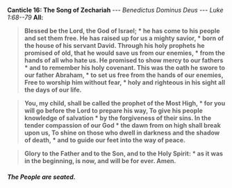 **Canticle 16: The Song of Zechariah**	--- _Benedictus Dominus Deus_ --- _Luke 1:68--79_
**All:**
> **Blessed be the Lord, the God of Israel; *
he has come to his people and set them free.
He has raised up for us a mighty savior, *
born of the house of his servant David.
Through his holy prophets he promised of old,
that he would save us from our enemies, *
from the hands of all who hate us.
He promised to show mercy to our fathers *
and to remember his holy covenant.
This was the oath he swore to our father Abraham, *
to set us free from the hands of our enemies,
Free to worship him without fear, *
holy and righteous in his sight all the days of our life.**

> **You, my child, shall be called the prophet of the Most High, *
for you will go before the Lord to prepare his way,
To give his people knowledge of salvation *
by the forgiveness of their sins.
In the tender compassion of our God *
the dawn from on high shall break upon us,
To shine on those who dwell in darkness and the shadow of death, *
and to guide our feet into the way of peace.**

> **Glory to the Father and to the Son, and to the Holy Spirit: *
> as it was in the beginning, is now, and will be for ever. Amen.**
##### The People are seated.
